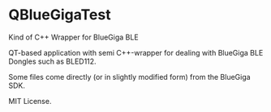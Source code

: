 # QBlueGigaTest
Kind of C++ Wrapper for BlueGiga BLE 

QT-based application with semi C++-wrapper for dealing with BlueGiga BLE Dongles such as BLED112.

Some files come directly (or in slightly modified form) from the BlueGiga SDK.

MIT License.
